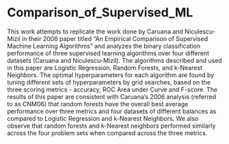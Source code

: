 # Comparison_of_Supervised_ML


This work attempts to replicate the work done by Caruana and Niculescu-Mizil in their 2006 paper titled “An Empirical Comparison of Supervised Machine Learning Algorithms” and analyzes the binary classification performance of three supervised learning algorithms over four different datasets (Caruana and Niculescu-Mizil). The algorithms described and used in this paper are Logistic Regression, Random Forests, and k-Nearest Neighbors.  The optimal hyperparameters for each algorithm are found by tuning different sets of hyperparameters by grid searches, based on the three scoring metrics - accuracy, ROC Area under Curve and F-score. The results of this paper are consistent with Caruana’s 2006 analysis (referred to as CNM06) that random forests have the overall best average performance over three metrics and four datasets of different balances as compared to Logistic Regression and k-Nearest Neighbors. We also observe that random forests and k-Nearest neighbors performed similarly across the four problem sets when compared across the three metrics.  

